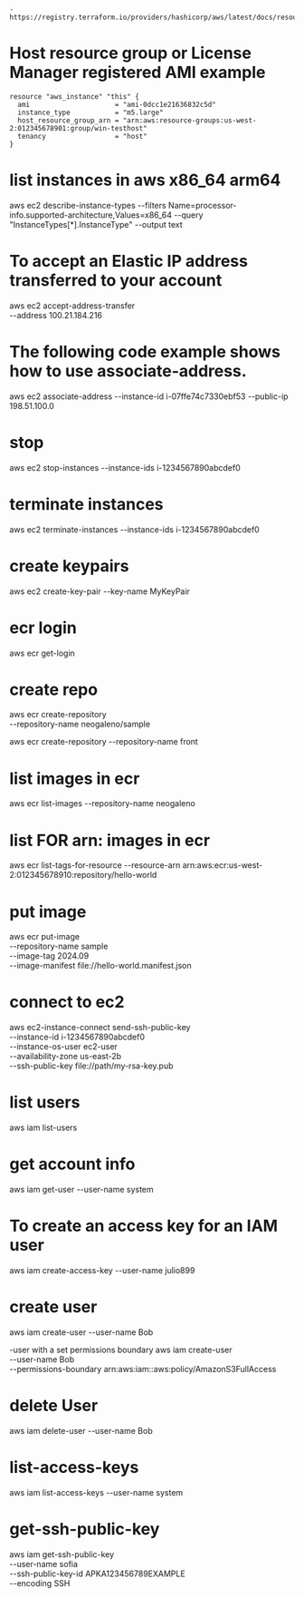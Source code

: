     
    - https://registry.terraform.io/providers/hashicorp/aws/latest/docs/resources/instance

# Host resource group or License Manager registered AMI example
```
resource "aws_instance" "this" {
  ami                     = "ami-0dcc1e21636832c5d"
  instance_type           = "m5.large"
  host_resource_group_arn = "arn:aws:resource-groups:us-west-2:012345678901:group/win-testhost"
  tenancy                 = "host"
}
```


# list instances in aws x86_64 arm64
aws ec2 describe-instance-types --filters Name=processor-info.supported-architecture,Values=x86_64 --query "InstanceTypes[*].InstanceType" --output text


# To accept an Elastic IP address transferred to your account
aws ec2 accept-address-transfer \
    --address 100.21.184.216

# The following code example shows how to use associate-address.
aws ec2 associate-address --instance-id i-07ffe74c7330ebf53 --public-ip 198.51.100.0

# stop 
aws ec2 stop-instances --instance-ids i-1234567890abcdef0

# terminate instances
aws ec2 terminate-instances --instance-ids i-1234567890abcdef0

# create keypairs
aws ec2 create-key-pair --key-name MyKeyPair


# ecr login
aws ecr get-login

# create repo
aws ecr create-repository \
    --repository-name neogaleno/sample

aws ecr create-repository --repository-name front


# list images in ecr
aws ecr list-images --repository-name neogaleno
# list FOR arn: images in ecr
aws ecr list-tags-for-resource --resource-arn arn:aws:ecr:us-west-2:012345678910:repository/hello-world

# put image
aws ecr put-image \
    --repository-name sample \
    --image-tag 2024.09 \
    --image-manifest file://hello-world.manifest.json


# connect to ec2
aws ec2-instance-connect send-ssh-public-key \
    --instance-id i-1234567890abcdef0 \
    --instance-os-user ec2-user \
    --availability-zone us-east-2b \
    --ssh-public-key file://path/my-rsa-key.pub


# list users
aws iam list-users
# get account info 
aws iam get-user --user-name system

# To create an access key for an IAM user
aws iam create-access-key --user-name julio899

# create user
aws iam create-user --user-name Bob
  
  -user with a set permissions boundary
   aws iam create-user \
        --user-name Bob \
        --permissions-boundary arn:aws:iam::aws:policy/AmazonS3FullAccess

# delete User
aws iam delete-user --user-name Bob
# list-access-keys
aws iam list-access-keys --user-name system
# get-ssh-public-key
aws iam get-ssh-public-key \
    --user-name sofia \
    --ssh-public-key-id APKA123456789EXAMPLE \
    --encoding SSH